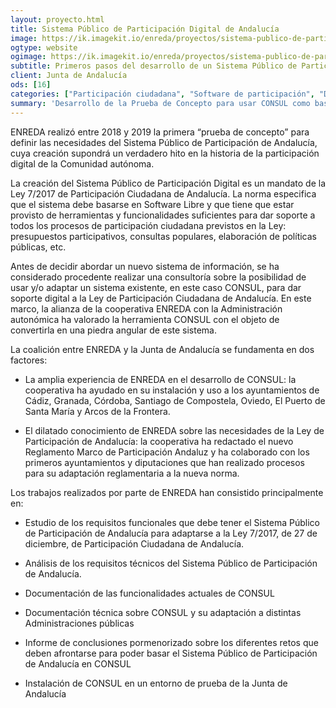 ```yaml
---
layout: proyecto.html
title: Sistema Público de Participación Digital de Andalucía
image: https://ik.imagekit.io/enreda/proyectos/sistema-publico-de-participacion.png?updatedAt=1700671436833
ogtype: website
ogimage: https://ik.imagekit.io/enreda/proyectos/sistema-publico-de-participacion.png?updatedAt=1700671436833
subtitle: Primeros pasos del desarrollo de un Sistema Público de Participación Digital de Andalucía
client: Junta de Andalucía
ods: [16]
categories: ["Participación ciudadana", "Software de participación", "Diseño y desarrollo"]
summary: 'Desarrollo de la Prueba de Concepto para usar CONSUL como base del Sistema Público de Participación Digital de Andalucía.'
---
```


ENREDA realizó entre 2018 y 2019 la primera “prueba de concepto” para definir las necesidades del Sistema Público de Participación de Andalucía, cuya creación supondrá un verdadero hito en la historia de la participación digital de la Comunidad autónoma. 

La creación del Sistema Público de Participación Digital es un mandato de la Ley 7/2017 de Participación Ciudadana de Andalucía. La norma especifica que el sistema debe basarse en Software Libre y que tiene que estar provisto de herramientas y funcionalidades suficientes para dar soporte a todos los procesos de participación ciudadana previstos en la Ley: presupuestos participativos, consultas populares, elaboración de políticas públicas, etc.

Antes de decidir abordar un nuevo sistema de información, se ha considerado procedente realizar una consultoría sobre la posibilidad de usar y/o adaptar un sistema existente, en este caso CONSUL, para dar soporte digital a la Ley de Participación Ciudadana de Andalucía. En este marco, la alianza de la cooperativa ENREDA con la Administración autonómica ha valorado la herramienta CONSUL con el objeto de convertirla en una piedra angular de este sistema.

La coalición entre ENREDA y la Junta de Andalucía se fundamenta en dos factores:

* La amplia experiencia de ENREDA en el desarrollo de CONSUL: la cooperativa ha ayudado en su instalación y uso a los ayuntamientos de Cádiz, Granada, Córdoba, Santiago de Compostela, Oviedo, El Puerto de Santa María y Arcos de la Frontera.

* El dilatado conocimiento de ENREDA sobre las necesidades de la Ley de Participación de Andalucía: la cooperativa ha redactado el nuevo Reglamento Marco de Participación Andaluz y ha colaborado con los primeros ayuntamientos y diputaciones que han realizado procesos para su adaptación reglamentaria a la nueva norma.

Los trabajos realizados por parte de ENREDA han consistido principalmente en: 

* Estudio de los requisitos funcionales que debe tener el Sistema Público de Participación de Andalucía para adaptarse a la  Ley 7/2017, de 27 de diciembre, de Participación Ciudadana de Andalucía.

* Análisis de los requisitos técnicos del Sistema Público de Participación de Andalucía.

* Documentación de las funcionalidades actuales de CONSUL 

* Documentación técnica sobre CONSUL y su adaptación a distintas Administraciones públicas

* Informe de conclusiones pormenorizado sobre los diferentes retos que deben afrontarse para poder basar el Sistema Público de Participación de Andalucía en CONSUL

* Instalación de CONSUL en un entorno de prueba de la Junta de Andalucía